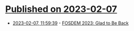 # [Published on 2023-02-07](index.md)

* [2023-02-07, 11:59:39](https://news.ycombinator.com/item?id=34691600) - [FOSDEM 2023: Glad to Be Back](https://diego.codes/post/fosdem-2023/)
